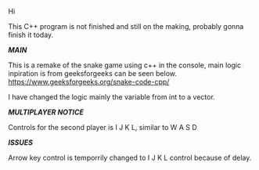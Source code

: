 Hi

This C++ program is not finished and still on the making, probably gonna finish it today.

***************MAIN***************

This is a remake of the snake game using c++ in the console, main logic inpiration is from geeksforgeeks can be seen below.
https://www.geeksforgeeks.org/snake-code-cpp/

I have changed the logic mainly the variable from int to a vector.


***************MULTIPLAYER NOTICE***************

Controls for the second player is I J K L, similar to W A S D


***************ISSUES***************

Arrow key control is temporrily changed to I J K L control because of delay.

